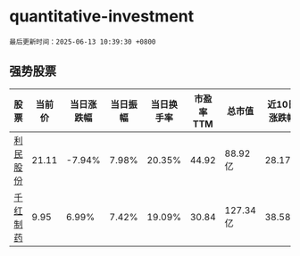 # quantitative-investment

`最后更新时间：2025-06-13 10:39:30 +0800`

## 强势股票

|股票|当前价|当日涨跌幅|当日振幅|当日换手率|市盈率TTM|总市值|近10日涨跌幅|
|----|----|----|----|----|----|----|----|
|[利民股份](https://xueqiu.com/S/SZ002734)|21.11|-7.94%|7.98%|20.35%|44.92|88.92亿|28.17%|
|[千红制药](https://xueqiu.com/S/SZ002550)|9.95|6.99%|7.42%|19.09%|30.84|127.34亿|38.58%|
